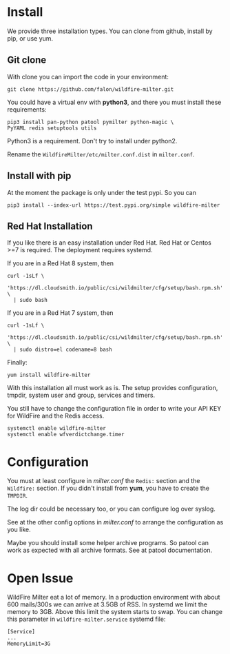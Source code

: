 # Install

We provide three installation types. You can clone from github,
install by pip, or use yum.

## Git clone
With clone you can import the code in your environment:

    git clone https://github.com/falon/wildfire-milter.git

You could have a virtual env with **python3**, and there you must
install these requirements:

    pip3 install pan-python patool pymilter python-magic \
    PyYAML redis setuptools utils

Python3 is a requirement. Don't try to install under python2.

Rename the `WildfireMilter/etc/milter.conf.dist` in `milter.conf`.
    
## Install with pip

At the moment the package is only under the test pypi. So you can

    pip3 install --index-url https://test.pypi.org/simple wildfire-milter

## Red Hat Installation

If you like there is an easy installation under Red Hat.
Red Hat or Centos >=7 is required. The deployment requires systemd.

If you are in a Red Hat 8 system, then

    curl -1sLf \
      'https://dl.cloudsmith.io/public/csi/wildmilter/cfg/setup/bash.rpm.sh' \
      | sudo bash
    
If you are in a Red Hat 7 system, then

    curl -1sLf \
      'https://dl.cloudsmith.io/public/csi/wildmilter/cfg/setup/bash.rpm.sh' \
      | sudo distro=el codename=8 bash

Finally:

    yum install wildfire-milter

With this installation all must work as is. The setup provides configuration,
 tmpdir, system user and group, services and timers.

You still have to change the configuration file in order to write
your API KEY for WildFire and the Redis access.

    systemctl enable wildfire-milter
    systemctl enable wfverdictchange.timer

# Configuration
You must at least configure in *milter.conf* the `Redis:` section and the `Wildfire:` section.
If you didn't install from **yum**, you have to create the `TMPDIR`.

The log dir could be necessary too, or you can configure log
over syslog.

See at the other config options in *milter.conf* to arrange the configuration as you like.

Maybe you should install some helper archive programs. So patool can work as expected
with all archive formats. See at patool documentation.

# Open Issue
WildFire Milter eat a lot of memory. In a production environment with about 600 mails/300s
we can arrive at 3.5GB of RSS.
In systemd we limit the memory to 3GB. Above this limit the system starts to swap.
You can change this parameter in `wildfire-milter.service` systemd file:

	[Service]
	...
	MemoryLimit=3G
